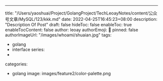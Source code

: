 ---
title: "/Users/yaoshuai/Project/GolangProject/TechLeoayNotes/content/公众号文章/MySQL/123/kkk.md"
date: 2022-04-25T16:45:23+08:00
description: "Description Of Post"
draft: false
hideToc: false
enableToc: true
enableTocContent: false
author: leoay
authorEmoji: 🎅
pinned: false
authorImageUrl: "/images/whoami/shuaian.jpg"
tags:
- golang
- interface
series:
-
categories:
- golang
image: images/feature2/color-palette.png

